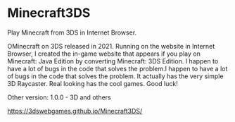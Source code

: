# Minecraft3DS
Play Minecraft from 3DS in Internet Browser.

OMinecraft on 3DS released in 2021. Running on the website in Internet Browser, I created the in-game website that appears if you play on Minecraft: Java Edition by converting Minecraft: 3DS Edition. I happen to have a lot of bugs in the code that solves the problem.I happen to have a lot of bugs in the code that solves the problem. It actually has the very simple 3D Raycaster. Real looking has the cool games. Good luck!

Other version:
1.0.0 - 3D and others

https://3dswebgames.github.io/Minecraft3DS/



